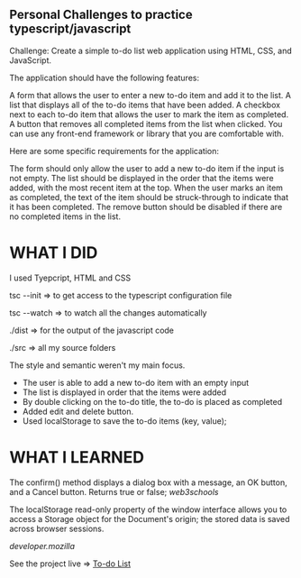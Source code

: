 ## Personal Challenges to practice typescript/javascript

Challenge: Create a simple to-do list web application using HTML, CSS, and JavaScript.

The application should have the following features:

A form that allows the user to enter a new to-do item and add it to the list.
A list that displays all of the to-do items that have been added.
A checkbox next to each to-do item that allows the user to mark the item as completed.
A button that removes all completed items from the list when clicked.
You can use any front-end framework or library that you are comfortable with.

Here are some specific requirements for the application:

The form should only allow the user to add a new to-do item if the input is not empty.
The list should be displayed in the order that the items were added, with the most recent item at the top.
When the user marks an item as completed, the text of the item should be struck-through to indicate that it has been completed.
The remove button should be disabled if there are no completed items in the list.

# WHAT I DID

I used Tyepcript, HTML and CSS

<p>tsc --init => to get access to the typescript configuration file</p>
<p>tsc --watch => to watch all the changes automatically</p>

<p>./dist => for the output of the javascript code</p>
<p>./src => all my source folders</p>

The style and semantic weren't my main focus.
<ul>
  <li>The user is able to add a new to-do item with an empty input</li>
  <li>The list is displayed in order that the items were added</li>
  <li>By double clicking on the to-do title, the to-do is placed as completed</li>
  <li>Added edit and delete button.</li>
  <li>Used localStorage to save the to-do items (key, value);</li>
</ul>

# WHAT I LEARNED
The confirm() method displays a dialog box with a message, an OK button, and a Cancel button. Returns true or false; <i>web3schools</i>
<p>The localStorage read-only property of the window interface allows you to access a Storage object for the Document's origin; the stored data is saved across browser sessions.</p> <i>developer.mozilla</i>

See the project live => <a href="https://tati-maria.github.io/todo-list/">To-do List</a>




